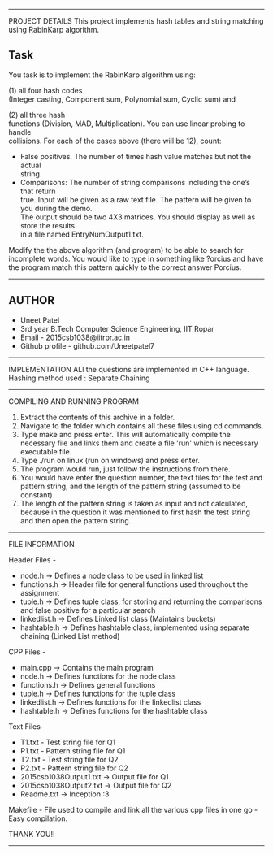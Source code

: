 ﻿*********************************************************************************************************************************

PROJECT DETAILS
This project implements hash tables and string matching using RabinKarp algorithm.


Task
---------
You task is to implement the Rabin­Karp algorithm using: 

(1) all four hash codes  
(Integer casting, Component sum, Polynomial sum, Cyclic sum) and 

(2) all three hash  
functions (Division, MAD, Multiplication). You can use linear probing to handle  
collisions. For each of the cases above (there will be 12), count: 
* False positives. The number of times hash value matches but not the actual  
string. 
* Comparisons: The number of string comparisons including the one’s that return  
true. 
Input will be given as a raw text file. The pattern will be given to you during the demo.  
The output should be two 4X3 matrices. You should display as well as store the results  
in a file named EntryNumOutput1.txt. 
 
Modify the the above algorithm (and program) to be able to search for  
incomplete words. You would like to type in something like ?orcius and have the  program match this pattern quickly to the correct answer Porcius. 

*********************************************************************************************************************************
AUTHOR
---------
* Uneet Patel
* 3rd year B.Tech Computer Science Engineering, IIT Ropar
* Email - 2015csb1038@iitrpr.ac.in
* Github profile - github.com/Uneetpatel7

*********************************************************************************************************************************

IMPLEMENTATION
ALl the questions are implemented in C++ language.
Hashing method used : Separate Chaining

*********************************************************************************************************************************

COMPILING AND RUNNING PROGRAM
1. Extract the contents of this archive in a folder.
2. Navigate to the folder which contains all these files using cd commands.
3. Type make and press enter. This will automatically compile the necessary file  and links them and create a file 'run' which is necessary executable file.
4. Type ./run on linux (run on windows) and press enter. 
5. The program would run, just follow the instructions from there.
6. You would have enter the question number, the text files for the test and pattern string, and the length of the pattern string (assumed to be constant)
7. The length of the pattern string is taken as input and not calculated, because in the question it was mentioned to first hash the test string and then open the pattern string.

*********************************************************************************************************************************

FILE INFORMATION

Header Files - 
* node.h -> Defines a node class to be used in linked list 
* functions.h -> Header file for general functions used throughout the assignment
* tuple.h -> Defines tuple class, for storing and returning the comparisons and false positive for a particular search
* linkedlist.h -> Defines Linked list class (Maintains buckets)
* hashtable.h -> Defines hashtable class, implemented using separate chaining (Linked List method)

CPP Files -    
* main.cpp -> Contains the main program
* node.h -> Defines functions for the node class 
* functions.h -> Defines general functions
* tuple.h -> Defines functions for the tuple class
* linkedlist.h -> Defines functions for the linkedlist class
* hashtable.h -> Defines functions for the hashtable class

Text Files-	
* T1.txt - Test string file for Q1
* P1.txt - Pattern string file for Q1
* T2.txt - Test string file for Q2
* P2.txt - Pattern string file for Q2
* 2015csb1038Output1.txt -> Output file for Q1
* 2015csb1038Output2.txt -> Output file for Q2
* Readme.txt -> Inception :3


Makefile - File used to compile and link all the various cpp files in one go - Easy compilation.



THANK YOU!!

***********************************************************************************************************************************
